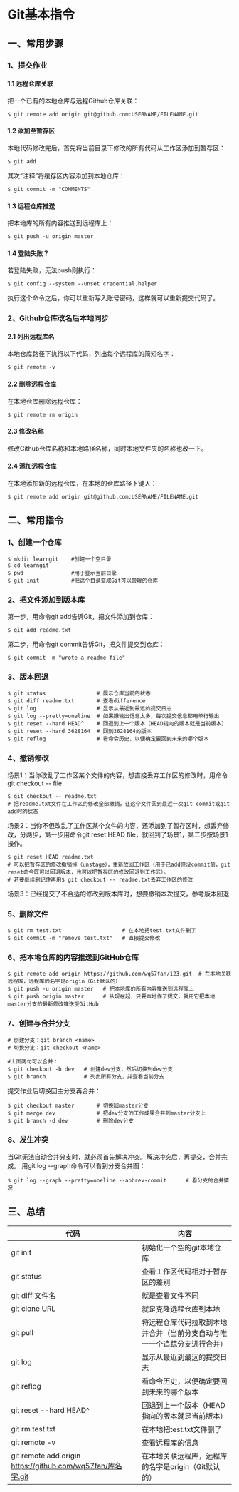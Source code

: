 # Git基本指令

## 一、常用步骤

### 1、提交作业

#### 1.1 远程仓库关联

把一个已有的本地仓库与远程Github仓库关联：

```shell
$ git remote add origin git@github.com:USERNAME/FILENAME.git
```

#### 1.2 添加至暂存区

本地代码修改完后，首先将当前目录下修改的所有代码从工作区添加到暂存区：

```shell
$ git add .
```

其次“注释”将缓存区内容添加到本地仓库：

```shell
$ git commit -m "COMMENTS"
```

#### 1.3 远程仓库推送

把本地库的所有内容推送到远程库上：

```shell
$ git push -u origin master
```

#### 1.4 登陆失败？

若登陆失败，无法push则执行：

```shell
$ git config --system --unset credential.helper
```

执行这个命令之后，你可以重新写入账号密码，这样就可以重新提交代码了。

### 2、Github仓库改名后本地同步

#### 2.1 列出远程库名

本地仓库路径下执行以下代码，列出每个远程库的简短名字：

```shell
$ git remote -v
```

#### 2.2 删除远程仓库

在本地仓库删除远程仓库：

```shell
$ git remote rm origin
```

#### 2.3 修改名称

修改Github仓库名称和本地路径名称，同时本地文件夹的名称也改一下。

#### 2.4 添加远程仓库

在本地添加新的远程仓库，在本地的仓库路径下键入：

```shell
$ git remote add origin git@github.com:USERNAME/FILENAME.git
```

## 二、常用指令

### 1、创建一个仓库

```shell
$ mkdir learngit	#创建一个空目录
$ cd learngit
$ pwd				#用于显示当前目录
$ git init			#把这个目录变成Git可以管理的仓库
```

### 2、把文件添加到版本库

第一步，用命令git add告诉Git，把文件添加到仓库：

```shell
$ git add readme.txt
```

第二步，用命令git commit告诉Git，把文件提交到仓库：

```shell
$ git commit -m "wrote a readme file"
```

### 3、版本回退
```shell
$ git status				# 展示仓库当前的状态
$ git diff readme.txt		# 查看difference 	
$ git log					# 显示从最近到最远的提交日志
$ git log --pretty=oneline  # 如果嫌输出信息太多，每次提交信息都用单行输出
$ git reset --hard HEAD^	# 回退到上一个版本（HEAD指向的版本就是当前版本）
$ git reset --hard 3628164  # 回到3628164的版本
$ git reflog				# 看命令历史，以便确定要回到未来的哪个版本
```

### 4、撤销修改
场景1：当你改乱了工作区某个文件的内容，想直接丢弃工作区的修改时，用命令git checkout -- file

```shell
$ git checkout -- readme.txt	
# 把readme.txt文件在工作区的修改全部撤销，让这个文件回到最近一次git commit或git add时的状态
```

场景2：当你不但改乱了工作区某个文件的内容，还添加到了暂存区时，想丢弃修改，分两步，第一步用命令git reset HEAD file，就回到了场景1，第二步按场景1操作。

```shell
$ git reset HEAD readme.txt		
# 可以把暂存区的修改撤销掉（unstage），重新放回工作区（用于已add但没commit前，git reset命令既可以回退版本，也可以把暂存区的修改回退到工作区）。
# 若要继续删记住再用$ git checkout -- readme.txt丢弃工作区的修改
```

场景3：已经提交了不合适的修改到版本库时，想要撤销本次提交，参考版本回退

### 5、删除文件
```shell
$ git rm test.txt					# 在本地把test.txt文件删了
$ git commit -m "remove test.txt"	# 直接提交修改
```

### 6、把本地仓库的内容推送到GitHub仓库
```shell
$ git remote add origin https://github.com/wq57fan/123.git	# 在本地关联远程库，远程库的名字是origin（Git默认的）
$ git push -u origin master	  # 把本地库的所有内容推送到远程库上
$ git push origin master	  # 从现在起，只要本地作了提交，就用它把本地master分支的最新修改推送至GitHub
```

### 7、创建与合并分支
```shell
# 创建分支：git branch <name>
# 切换分支：git checkout <name>

#上面两句可以合并：
$ git checkout -b dev	# 创建dev分支，然后切换到dev分支
$ git branch			# 列出所有分支，并查看当前分支
```

提交作业后切换回主分支再合并：

```shell
$ git checkout master		# 切换回master分支
$ git merge dev				# 把dev分支的工作成果合并到master分支上
$ git branch -d dev			# 删除dev分支
```

### 8、发生冲突
当Git无法自动合并分支时，就必须首先解决冲突。解决冲突后，再提交，合并完成。
用git log --graph命令可以看到分支合并图：

```shell
$ git log --graph --pretty=oneline --abbrev-commit		# 看分支的合并情况
```

## 三、总结

| 代码                                                        | 内容                                                         |
| ----------------------------------------------------------- | ------------------------------------------------------------ |
| git init                                                    | 初始化一个空的git本地仓库                                    |
| git status                                                  | 查看工作区代码相对于暂存区的差别                             |
| git diff 文件名                                             | 就是查看文件不同                                             |
| git clone URL                                               | 就是克隆远程仓库到本地                                       |
| git pull                                                    | 将远程仓库代码拉取到本地并合并（当前分支自动与唯一一个追踪分支进行合并） |
| git log                                                     | 显示从最近到最远的提交日志                                   |
| git reflog                                                  | 看命令历史，以便确定要回到未来的哪个版本                     |
| git reset --hard HEAD^                                      | 回退到上一个版本（HEAD指向的版本就是当前版本）               |
| git rm test.txt                                             | 在本地把test.txt文件删了                                     |
| git remote -v                                               | 查看远程库的信息                                             |
| git remote add origin https://github.com/wq57fan/库名字.git | 在本地关联远程库，远程库的名字是origin（Git默认的）          |

